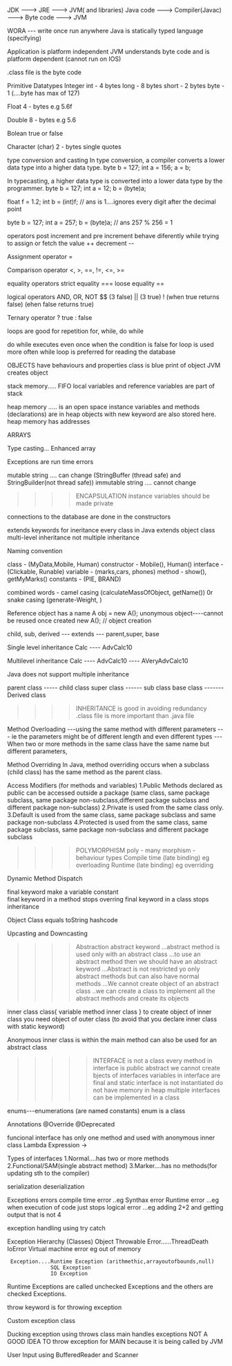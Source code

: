 JDK ---> JRE ---> JVM( and libraries)
Java code ---> Compiler(Javac) ---> Byte code ---> JVM

WORA --- write once run anywhere
Java is statically typed language (specifying)

Application is platform independent
JVM understands byte code and is platform dependent (cannot run on IOS)

.class file is the byte code

Primitive Datatypes
Integer
 int - 4 bytes 
 long - 8 bytes
 short - 2 bytes
 byte - 1  (....byte has max of 127)

Float
  4 - bytes
   e.g 5.6f

Double
  8 - bytes
 e.g 5.6

Bolean
  true or false

Character (char)
  2 - bytes
  single quotes


type conversion and casting
In type conversion, a compiler converts a lower data type into a higher data type. 
byte b = 127;
int a = 156;
a = b;

In typecasting, a higher data type is converted into a lower data type by the programmer.
byte b = 127;
int a = 12;
b = (byte)a;

float f = 1.2;
int b = (int)f;
// ans is 1....ignores every digit after the decimal point

byte b = 127;
int a = 257;
b = (byte)a;
// ans 257 % 256 = 1

operators
post increment and pre increment behave diferently while trying to assign or fetch the value
++ 
decrement --

Assignment operator =

Comparison operator 
<, >, ==, !=, <=, >=

equality operators
strict equality ===
loose equality ==

logical operators AND, OR, NOT
$$ (3 false)
|| (3 true)
! (when true returns false) 
  (ehen false returns true)

Ternary operator
? true : false

loops are good for repetition
for, while, do while

do while executes even once when the condition is false
for loop is used more often
while loop is preferred for reading the database


OBJECTS
have behaviours and properties
class is blue print of object
JVM creates object

stack memory..... FIFO
local variables and  reference variables are part of stack

heap memory ..... is an open space
instance variables and methods (declarations) are in heap
objects with new keyword are also stored here.
heap memory has addresses


ARRAYS

Type casting...
Enhanced array

Exceptions are run time errors

mutable string .... can change (StringBuffer (thread safe) and StringBuilder(not thread safe))
immutable string .... cannot change 

>>>> ENCAPSULATION
         instance variables should be made private

connections to the database are done in the constructors   

extends keywords for ineritance
every class in Java extends object class
multi-level inheritance not multiple inheritance

Naming convention

class - (MyData,Mobile, Human) 
constructor - Mobile(), Human()
interface - (Clickable, Runable)
variable - (marks,cars, phones) 
method - show(), getMyMarks()
constants - (PIE, BRAND)

combined words - camel casing (calculateMassOfObject, getName()) 0r snake casing (generate-Weight, )

Reference object  has a name 
        A obj = new A();
unonymous object----cannot be reused once created
        new A();  // object creation


child, sub, derived --- extends --- parent,super, base

Single level inheritance 
Calc ---- AdvCalc10 

Multilevel inheritance 
Calc ---- AdvCalc10 ---- AVeryAdvCalc10 

Java does not support multiple inheritance


parent class ----- child class
super class ------ sub class
base class ------- Derived class   

>>>> INHERITANCE
     is good in avoiding redundancy
     .class file is more important than .java file

Method Overloading 
---using the same method with different parameters --- ie the parameters might be of different length and even different types
---When two or more methods in the same class have the same name but different parameters,

Method Overriding In Java, method overriding occurs when a subclass (child class) has the same method as the parent class. 

Access Modifiers (for methods and variables)
   1.Public
Methods declared as public can be accessed outside a package
(same class, same package subclass, same package non-subclass,different package subclass and different package non-subclass)
   2.Private
is used from the same class only.
   3.Default
is used from the same class, same package subclass and same package non-subclass 
   4.Protected
is used from the same class, same package subclass, same package non-subclass and different package subclass    

>>>> POLYMORPHISM
poly - many
morphism - behaviour
types
   Compile time (late binding) eg overloading
   Runtime (late binding) eg overriding

Dynamic Method Dispatch

final keyword make a variable constant  
final keyword in a method stops overring
final keyword in a class stops inheritance

Object Class equals toString hashcode

Upcasting and Downcasting 

>>>> Abstraction
abstract keyword
...abstract method is used only with an abstract class
...to use an abstract method then we should have an abstract keyword
...Abstract is not restricted yo only abstract methods but can also have normal methods
...We cannot create object of an abstract class
..we can create a class to implement all the abstract methods and create its objects

inner class
class{
   variable
   method
   inner class
}
to create object of inner class you need object of outer class (to avoid that you declare inner class with static keyword)

Anonymous inner class is within the main method
can also be used for an abstract class

>>>>> INTERFACE is not a class
every method in interface is public abstract
we cannot create bjects of interfaces
variables in interface are final and static
interface is not instantiated
do not have memory in heap
multiple interfaces can be implemented in a class

enums---enumerations (are named constants)
enum is a class

Annotations
  @Override
  @Deprecated

funcional interface has only one method and used with anonymous inner class
Lambda Expression ->

Types of interfaces
1.Normal....has two or more methods
2.Functional/SAM(single abstract method)
3.Marker....has no methods(for updating sth to the compiler)

serialization
deserialization

Exceptions
errors   compile time error ..eg Synthax error
         Runtime error ...eg when execution of code just stops
         logical error ...eg adding 2+2 and getting output that is not 4

exception handling using try catch

Exception Hierarchy (Classes)
Object 
Throwable
     Error......ThreadDeath
                IoError
                Virtual machine error eg out of memory

     Exception....Runtime Exception (arithmethic,arrayoutofbounds,null)
                  SQL Exception
                  IO Exception

Runtime Exceptions are called unchecked Exceptions and the others are checked Exceptions.

throw keyword is for throwing exception

Custom exception class

Ducking exception using throws
class main handles exceptions
NOT A GOOD IDEA TO throw exception for MAIN because it is being called by JVM

 User Input using BufferedReader and Scanner